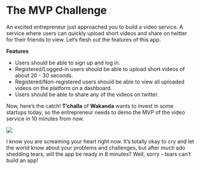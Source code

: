 # The MVP Challenge

An excited entrepreneur just approached you to build a video service. A service where users can quickly upload short videos and share on twitter for their friends to view. Let’s flesh out the features of this app.

**Features**

* Users should be able to sign up and log in.
* Registered/Logged-in users should be able to upload short videos of about 20 - 30 seconds.
* Registered/Non-registered users should be able to view all uploaded videos on the platform on a dashboard.
* Users should be able to share any of the videos on twitter.

Now, here’s the catch! **T’challa** of **Wakanda** wants to invest in some startups today, so the entrepreneur needs to demo the MVP of the video service in 10 minutes from now.

![](https://cdn.scotch.io/1/5ns6GRlJTTaSWUzwV8pF_giphy-downsized.gif)

I know you are screaming your heart right now. It’s totally okay to cry and let the world know about your problems and challenges, but after much ado shedding tears, will the app be ready in 8 minutes? Well, sorry - tears can’t build an app!

